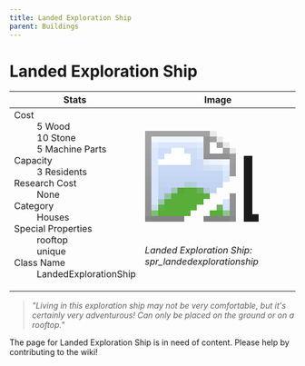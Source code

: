 ```yaml
---
title: Landed Exploration Ship
parent: Buildings
---
```

# Landed Exploration Ship

[//]: # (Pre-generated content)
<table><thead><tr><th>Stats</th><th>Image</th></tr></thead><tbody><tr><td><dl><dt>Cost</dt><dd>5 Wood<br>10 Stone<br>5 Machine Parts</dd><dt>Capacity</dt><dd>3 Residents</dd><dt>Research Cost</dt><dd>None</dd><dt>Category</dt><dd>Houses</dd><dt>Special Properties</dt><dd>rooftop<br>unique</dd><dt>Class Name</dt><dd>LandedExplorationShip</dd></dl></td><td><style>.building-image {width: 200px;height: 200px;overflow: hidden;position: relative;}.building-image img {image-rendering: pixelated;object-fit: none;transform: scale(10);transform-origin: left top;position: absolute;left: 0;top: 0;}</style><div class="building-image"><img style="object-position: -921px -777px;" src="https://tfe2-wiki.github.io/assets/sprites.png" alt="Landed Exploration Ship Back"><img style="object-position: -899px -777px;" src="https://tfe2-wiki.github.io/assets/sprites.png" alt="Landed Exploration Ship"></div><i>Landed Exploration Ship: spr_landedexplorationship</i></td></tr></tbody></table><blockquote><i>"Living in this exploration ship may not be very comfortable, but it's certainly very adventurous! Can only be placed on the ground or on a rooftop."</i></blockquote>

The page for Landed Exploration Ship is in need of content. Please help by contributing to the wiki!
